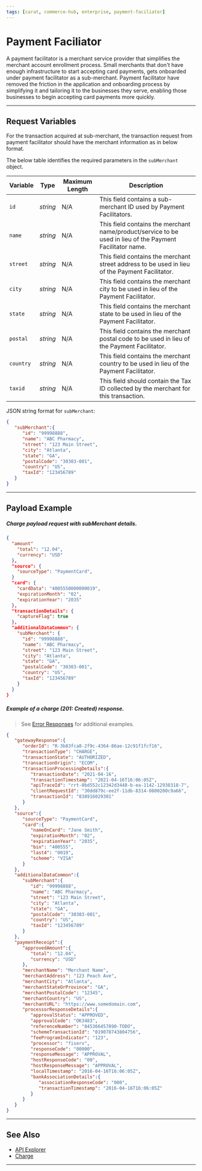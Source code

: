 ```yaml
---
tags: [carat, commerce-hub, enterprise, payment-faciliator]
---
```



# Payment Faciliator

A payment facilitator is a merchant service provider that simplifies the merchant account enrollment process. Small merchants that don't have enough infrastructure to start accepting card payments, gets onboarded under payment facilitator as a sub-merchant. Payment facilitator have removed the friction in the application and onboarding process by simplifying it and tailoring it to the businesses they serve, enabling those businesses to begin accepting card payments more quickly.

---

## Request Variables

For the transaction acquired at sub-merchant, the transaction request from payment facilitator should have the merchant information as in below format.

<!--
type: tab
title: subMerchant
-->

The below table identifies the required parameters in the `subMerchant` object.

| Variable | Type| Maximum Length | Description |
|---------|----------|----------------|---------|
|`id` | *string* | N/A | This field contains a sub-merchant ID used by Payment Facilitators. |
|`name` | *string* | N/A | This field contains the merchant name/product/service to be used in lieu of the Payment Facilitator name. |
|`street` | *string* | N/A | This field contains the merchant street address to be used in lieu of the Payment Facilitator. |
|`city` | *string* | N/A | This field contains the merchant city to be used in lieu of the Payment Facilitator. |
|`state` | *string* | N/A | This field contains the merchant state to be used in lieu of the Payment Facilitator. |
|`postal` | *string* | N/A | This field contains the merchant postal code to be used in lieu of the Payment Facilitator. |
|`country` | *string* | N/A | This field contains the merchant country to be used in lieu of the Payment Facilitator. |
|`taxid` | *string* | N/A | This field should contain the Tax ID collected by the merchant for this transaction. |

<!--
type: tab
title: JSON Example
-->

JSON string format for `subMerchant`:

```json
{
   "subMerchant":{
      "id": "99998888",
      "name": "ABC Pharmacy",
      "street": "123 Main Street",
      "city": "Atlanta",
      "state": "GA",
      "postalCode": "30303-001",
      "country": "US",
      "taxId": "123456789"
   }
}
```

<!-- type: tab-end -->

---

## Payload Example

<!--
type: tab
title: Request
-->

##### Charge payload request with subMerchant details.

```json
{
  "amount"
    "total": "12.04",
    "currency": "USD"
  },
  "source": {
    "sourceType": "PaymentCard",
  }
  "card": {
    "cardData": "4005550000000019",
    "expirationMonth": "02",
    "expirationYear": "2035"
  },
  "transactionDetails": {
    "captureFlag": true
  },
  "additionalDataCommon": {
    "subMerchant": {
      "id": "99998888",
      "name": "ABC Pharmacy",
      "street": "123 Main Street",
      "city": "Atlanta",
      "state": "GA",
      "postalCode": "30303-001",
      "country": "US",
      "taxId": "123456789"
    }
  }
}
```
<!--
type: tab
title: Response
-->

##### Example of a charge (201: Created) response.

<!-- theme: info -->
> See [Error Responses](?path=docs/Resources/Guides/Response-Codes/HTTP.md) for additional examples.
```json
{
   "gatewayResponse":{
      "orderId": "R-3b83fca8-2f9c-4364-86ae-12c91f1fcf16",
      "transactionType": "CHARGE",
      "transactionState": "AUTHORIZED",
      "transactionOrigin": "ECOM",
      "transactionProcessingDetails":{
         "transactionDate": "2021-04-16",
         "transactionTimestamp": "2021-04-16T16:06:05Z",
         "apiTraceId": "rrt-0bd552c12342d3448-b-ea-1142-12938318-7",
         "clientRequestId": "30dd879c-ee2f-11db-8314-0800200c9a66",
         "transactionId": "838916029301"
      }
   },
   "source":{
      "sourceType": "PaymentCard",
      "card":{
         "nameOnCard": "Jane Smith",
         "expirationMonth": "02",
         "expirationYear": "2035",
         "bin": "400555",
         "last4": "0019",
         "scheme": "VISA"
      }
   },
   "additionalDataCommon":{
      "subMerchant":{
         "id": "99998888",
         "name": "ABC Pharmacy",
         "street": "123 Main Street",
         "city": "Atlanta",
         "state": "GA",
         "postalCode": "30303-001",
         "country": "US",
         "taxId": "123456789"
      }
   },
   "paymentReceipt":{
      "approvedAmount":{
         "total": "12.04",
         "currency": "USD"
      },
      "merchantName": "Merchant Name",
      "merchantAddress": "123 Peach Ave",
      "merchantCity": "Atlanta",
      "merchantStateOrProvince": "GA",
      "merchantPostalCode": "12345",
      "merchantCountry": "US",
      "merchantURL": "https://www.somedomain.com",
      "processorResponseDetails":{
         "approvalStatus": "APPROVED",
         "approvalCode": "OK3483",
         "referenceNumber": "845366457890-TODO",
         "schemeTransactionId": "019078743804756",
         "feeProgramIndicator": "123",
         "processor": "fiserv",
         "responseCode": "00000",
         "responseMessage": "APPROVAL",
         "hostResponseCode": "00",
         "hostResponseMessage": "APPROVAL",
         "localTimestamp": "2016-04-16T16:06:05Z",
         "bankAssociationDetails":{
            "associationResponseCode": "000",
            "transactionTimestamp": "2016-04-16T16:06:05Z"
         }
      }
   }
}
```

<!-- type: tab-end -->

---

## See Also

- [API Explorer](../api/?type=post&path=/payments/v1/charges)
- [Charge](?path=docs/Resources/API-Documents/Payments/Charges.md)

---